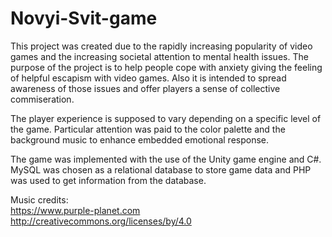 # Novyi-Svit-game
This project was created due to the rapidly increasing popularity of video games and the increasing societal attention to mental health issues. The purpose of the project is to help people cope with anxiety giving the feeling of helpful escapism with video games. Also it is intended to spread awareness of those issues and offer players a sense of collective commiseration. </br>

The player experience is supposed to vary depending on a specific level of the game. Particular attention was paid to the color palette and the background music to enhance embedded emotional response.</br>

The game was implemented with the use of the Unity game engine and C#. MySQL was chosen as a relational database to store game data and PHP was used to get information from the database.</br>

Music credits: </br>
https://www.purple-planet.com </br>
http://creativecommons.org/licenses/by/4.0
